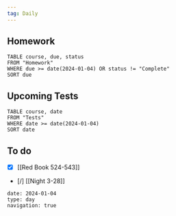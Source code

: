 ```yaml
---
tag: Daily
---
```

## Homework
```dataview
TABLE course, due, status
FROM "Homework" 
WHERE due >= date(2024-01-04) OR status != "Complete"
SORT due
```
## Upcoming Tests
```dataview
TABLE course, date
FROM "Tests" 
WHERE date >= date(2024-01-04)
SORT date
```
## To do
- [x] [[Red Book 524-543]]
- [/] [[Night 3-28]]

```gEvent
date: 2024-01-04
type: day
navigation: true
```